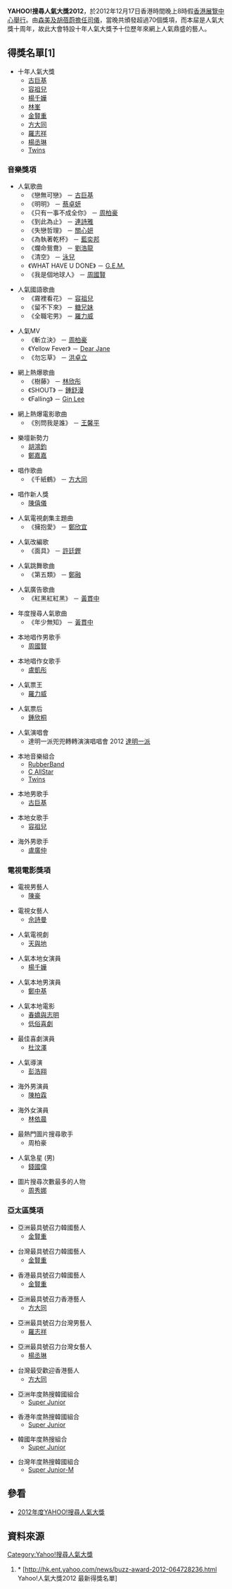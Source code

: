 **YAHOO\!搜尋人氣大獎2012**，於2012年12月17日香港時間晚上8時假[香港展覽中心舉行](../Page/香港展覽中心.md "wikilink")。由[森美及](https://zh.wikipedia.org/wiki/森美 "wikilink")[胡蓓蔚擔任司儀](../Page/胡蓓蔚.md "wikilink")，當晚共頒發超過70個獎項，而本屇是人氣大獎十周年，故此大會特設十年人氣大獎予十位歷年來網上人氣鼎盛的藝人。

## 得獎名單\[1\]

  - 十年人氣大獎
      - [古巨基](../Page/古巨基.md "wikilink")
      - [容祖兒](https://zh.wikipedia.org/wiki/容祖兒 "wikilink")
      - [楊千嬅](../Page/楊千嬅.md "wikilink")
      - [林峯](https://zh.wikipedia.org/wiki/林峯 "wikilink")
      - [金賢重](../Page/金賢重.md "wikilink")
      - [方大同](https://zh.wikipedia.org/wiki/方大同 "wikilink")
      - [羅志祥](../Page/羅志祥.md "wikilink")
      - [楊丞琳](../Page/楊丞琳.md "wikilink")
      - [Twins](https://zh.wikipedia.org/wiki/Twins "wikilink")

### 音樂獎項

  - 人氣歌曲
      - 《戀無可戀》 － [古巨基](../Page/古巨基.md "wikilink")
      - 《明明》 － [蔡卓妍](../Page/蔡卓妍.md "wikilink")
      - 《只有一事不成全你》 － [周柏豪](../Page/周柏豪.md "wikilink")
      - 《到此為止》 － [連詩雅](https://zh.wikipedia.org/wiki/連詩雅 "wikilink")
      - 《失戀哲理》 － [關心妍](../Page/關心妍.md "wikilink")
      - 《為執著乾杯》 － [藍奕邦](../Page/藍奕邦.md "wikilink")
      - 《爛命鴛鴦》 － [劉浩龍](../Page/劉浩龍.md "wikilink")
      - 《清空》 － [泳兒](../Page/泳兒.md "wikilink")
      - 《WHAT HAVE U DONE》 －
        [G.E.M.](https://zh.wikipedia.org/wiki/G.E.M. "wikilink")
      - 《我是個地球人》 － [周國賢](../Page/周國賢.md "wikilink")

<!-- end list -->

  - 人氣國語歌曲
      - 《霧裡看花》 － [容祖兒](https://zh.wikipedia.org/wiki/容祖兒 "wikilink")
      - 《留不下來》 － [糖兄妹](../Page/糖兄妹.md "wikilink")
      - 《全職宅男》 － [羅力威](../Page/羅力威.md "wikilink")

<!-- end list -->

  - 人氣MV
      - 《斬立決》 － [周柏豪](../Page/周柏豪.md "wikilink")
      - 《Yellow Fever》 － [Dear Jane](../Page/Dear_Jane.md "wikilink")
      - 《勿忘草》 － [洪卓立](../Page/洪卓立.md "wikilink")

<!-- end list -->

  - 網上熱爆歌曲
      - 《樹藤》 － [林欣彤](../Page/林欣彤.md "wikilink")
      - 《SHOUT》 － [鍾舒漫](../Page/鍾舒漫.md "wikilink")
      - 《Falling》 － [Gin
        Lee](https://zh.wikipedia.org/wiki/Gin_Lee "wikilink")

<!-- end list -->

  - 網上熱爆電影歌曲
      - 《別問我是誰》 － [王馨平](../Page/王馨平.md "wikilink")

<!-- end list -->

  - 樂壇新勢力
      - [胡鴻鈞](https://zh.wikipedia.org/wiki/胡鴻鈞 "wikilink")
      - [鄭嘉嘉](../Page/鄭嘉嘉.md "wikilink")

<!-- end list -->

  - 唱作歌曲
      - 《千紙鶴》 － [方大同](https://zh.wikipedia.org/wiki/方大同 "wikilink")

<!-- end list -->

  - 唱作新人獎
      - [陳僖儀](../Page/陳僖儀.md "wikilink")

<!-- end list -->

  - 人氣電視劇集主題曲
      - 《擁抱愛》 － [鄭欣宜](../Page/鄭欣宜.md "wikilink")

<!-- end list -->

  - 人氣改編歌
      - 《面具》 － [許廷鏗](https://zh.wikipedia.org/wiki/許廷鏗 "wikilink")

<!-- end list -->

  - 人氣跳舞歌曲
      - 《第五類》 － [鄭融](../Page/鄭融.md "wikilink")

<!-- end list -->

  - 人氣廣告歌曲
      - 《紅黑紅紅黑》 － [黃貫中](../Page/黃貫中.md "wikilink")

<!-- end list -->

  - 年度搜尋人氣歌曲
      - 《年少無知》 － [黃貫中](../Page/黃貫中.md "wikilink")

<!-- end list -->

  - 本地唱作男歌手
      - [周國賢](../Page/周國賢.md "wikilink")

<!-- end list -->

  - 本地唱作女歌手
      - [盧凱彤](https://zh.wikipedia.org/wiki/盧凱彤 "wikilink")

<!-- end list -->

  - 人氣票王
      - [羅力威](../Page/羅力威.md "wikilink")

<!-- end list -->

  - 人氣票后
      - [鍾欣桐](https://zh.wikipedia.org/wiki/鍾欣桐 "wikilink")

<!-- end list -->

  - 人氣演唱會
      - 達明一派兜兜轉轉演演唱唱會 2012 [達明一派](../Page/達明一派.md "wikilink")

<!-- end list -->

  - 本地音樂組合
      - [RubberBand](../Page/RubberBand.md "wikilink")
      - [C AllStar](../Page/C_AllStar.md "wikilink")
      - [Twins](https://zh.wikipedia.org/wiki/Twins "wikilink")

<!-- end list -->

  - 本地男歌手
      - [古巨基](../Page/古巨基.md "wikilink")

<!-- end list -->

  - 本地女歌手
      - [容祖兒](https://zh.wikipedia.org/wiki/容祖兒 "wikilink")

<!-- end list -->

  - 海外男歌手
      - [盧廣仲](../Page/盧廣仲.md "wikilink")

### 電視電影獎項

  - 電視男藝人
      - [陳豪](../Page/陳豪.md "wikilink")

<!-- end list -->

  - 電視女藝人
      - [佘詩曼](https://zh.wikipedia.org/wiki/佘詩曼 "wikilink")

<!-- end list -->

  - 人氣電視劇
      - [天與地](https://zh.wikipedia.org/wiki/天與地_\(無綫電視劇\) "wikilink")

<!-- end list -->

  - 人氣本地女演員
      - [楊千嬅](../Page/楊千嬅.md "wikilink")

<!-- end list -->

  - 人氣本地男演員
      - [鄭中基](../Page/鄭中基.md "wikilink")

<!-- end list -->

  - 人氣本地電影
      - [春嬌與志明](../Page/春嬌與志明.md "wikilink")
      - [低俗喜劇](https://zh.wikipedia.org/wiki/低俗喜劇 "wikilink")

<!-- end list -->

  - 最佳喜劇演員
      - [杜汶澤](https://zh.wikipedia.org/wiki/杜汶澤 "wikilink")

<!-- end list -->

  - 人氣導演
      - [彭浩翔](../Page/彭浩翔.md "wikilink")

<!-- end list -->

  - 海外男演員
      - [陳柏霖](../Page/陳柏霖.md "wikilink")

<!-- end list -->

  - 海外女演員
      - [林依晨](../Page/林依晨.md "wikilink")

<!-- end list -->

  - 最熱門圖片搜尋歌手
      - 周柏豪

<!-- end list -->

  - 人氣急星 (男)
      - [錢國偉](../Page/錢國偉.md "wikilink")

<!-- end list -->

  - 圖片搜尋次數最多的人物
      - [周秀娜](../Page/周秀娜.md "wikilink")

### 亞太區獎項

  - 亞洲最具號召力韓國藝人
      - [金賢重](../Page/金賢重.md "wikilink")

<!-- end list -->

  - 台灣最具號召力韓國藝人
      - [金賢重](../Page/金賢重.md "wikilink")

<!-- end list -->

  - 香港最具號召力韓國藝人
      - [金賢重](../Page/金賢重.md "wikilink")

<!-- end list -->

  - 亞洲最具號召力香港藝人
      - [方大同](https://zh.wikipedia.org/wiki/方大同 "wikilink")

<!-- end list -->

  - 亞洲最具號召力台灣男藝人
      - [羅志祥](../Page/羅志祥.md "wikilink")

<!-- end list -->

  - 亞洲最具號召力台灣女藝人
      - [楊丞琳](../Page/楊丞琳.md "wikilink")

<!-- end list -->

  - 台灣最受歡迎香港藝人
      - [方大同](https://zh.wikipedia.org/wiki/方大同 "wikilink")

<!-- end list -->

  - 亞洲年度熱搜韓國組合
      - [Super Junior](../Page/Super_Junior.md "wikilink")

<!-- end list -->

  - 香港年度熱搜韓國組合
      - [Super Junior](../Page/Super_Junior.md "wikilink")

<!-- end list -->

  - 韓國年度熱搜組合
      - [Super Junior](../Page/Super_Junior.md "wikilink")

<!-- end list -->

  - 台灣年度熱搜韓國組合
      - [Super Junior-M](../Page/Super_Junior-M.md "wikilink")

## 參看

  - [2012年度YAHOO\!搜尋人氣大獎](http://hk.ent.yahoo.com/news/buzz-award-2012-064728236.html)

## 資料來源

[Category:Yahoo\!搜尋人氣大獎](https://zh.wikipedia.org/wiki/Category:Yahoo!搜尋人氣大獎 "wikilink")

1.  \*
    \[<http://hk.ent.yahoo.com/news/buzz-award-2012-064728236.html>　Yahoo\!人氣大獎2012
    最新得獎名單\]